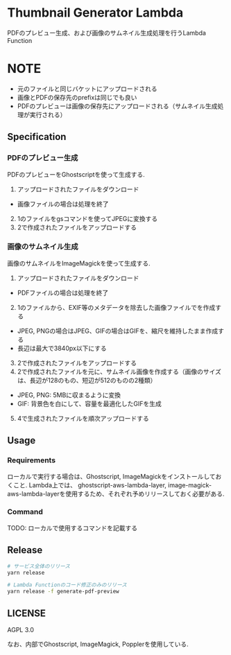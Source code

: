 # Thumbnail Generator Lambda
PDFのプレビュー生成、および画像のサムネイル生成処理を行うLambda Function

# NOTE
- 元のファイルと同じバケットにアップロードされる
- 画像とPDFの保存先のprefixは同じでも良い
- PDFのプレビューは画像の保存先にアップロードされる（サムネイル生成処理が実行される）

## Specification
### PDFのプレビュー生成
PDFのプレビューをGhostscriptを使って生成する.

1. アップロードされたファイルをダウンロード
  - 画像ファイルの場合は処理を終了
2. 1のファイルをgsコマンドを使ってJPEGに変換する
3. 2で作成されたファイルをアップロードする

### 画像のサムネイル生成
画像のサムネイルをImageMagickを使って生成する.

1. アップロードされたファイルをダウンロード
  - PDFファイルの場合は処理を終了
2. 1のファイルから、EXIF等のメタデータを除去した画像ファイルでを作成する
  - JPEG, PNGの場合はJPEG、GIFの場合はGIFを、縮尺を維持したまま作成する
  - 長辺は最大で3840px以下にする
3. 2で作成されたファイルをアップロードする
4. 2で作成されたファイルを元に、サムネイル画像を作成する（画像のサイズは、長辺が128のもの、短辺が512のものの2種類）
  - JPEG, PNG: 5MBに収まるように変換
  - GIF: 背景色を白にして、容量を最適化したGIFを生成
5. 4で生成されたファイルを順次アップロードする

## Usage
### Requirements
ローカルで実行する場合は、Ghostscript, ImageMagickをインストールしておくこと.
Lambda上では、 ghostscript-aws-lambda-layer, image-magick-aws-lambda-layerを使用するため、それぞれ予めリリースしておく必要がある.


### Command
TODO: ローカルで使用するコマンドを記載する

## Release
```sh
# サービス全体のリリース
yarn release

# Lambda Functionのコード修正のみのリリース
yarn release -f generate-pdf-preview
```

## LICENSE
AGPL 3.0

なお、内部でGhostscript, ImageMagick, Popplerを使用している.

